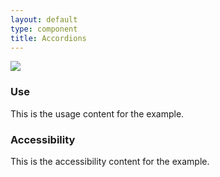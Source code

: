```yaml
---
layout: default
type: component
title: Accordions
---
```


<div class="preview">
  <!-- Add HTML markup for example here -->
  <img src="{{ site.baseurl }}/assets/img/static/Accordions_UI_v1.png">
</div>

<div class="grid-box">
  <div class="grid-item width-one-half annotation">
    <h3>Use</h3>
    <p>This is the usage content for the example.</p>
  </div>
  <div class="grid-item width-one-half annotation">
    <h3>Accessibility</h3>
    <p>This is the accessibility content for the example.</p>
  </div>  
</div>